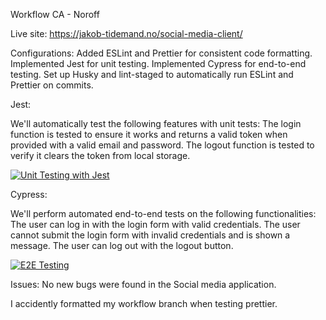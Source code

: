 Workflow CA - Noroff

Live site: https://jakob-tidemand.no/social-media-client/

Configurations:
Added ESLint and Prettier for consistent code formatting.
Implemented Jest for unit testing.
Implemented Cypress for end-to-end testing.
Set up Husky and lint-staged to automatically run ESLint and Prettier on commits.

Jest:

We'll automatically test the following features with unit tests:
The login function is tested to ensure it works and returns a valid token when provided with a valid email and password.
The logout function is tested to verify it clears the token from local storage.

[![Unit Testing with Jest](https://github.com/jakotide/social-media-client/actions/workflows/unit-test.yml/badge.svg)](https://github.com/jakotide/social-media-client/actions/workflows/unit-test.yml)

Cypress:

We'll perform automated end-to-end tests on the following functionalities:
The user can log in with the login form with valid credentials.
The user cannot submit the login form with invalid credentials and is shown a message.
The user can log out with the logout button.

[![E2E Testing](https://github.com/jakotide/social-media-client/actions/workflows/e2e-testing.yml/badge.svg)](https://github.com/jakotide/social-media-client/actions/workflows/e2e-testing.yml)

Issues:
No new bugs were found in the Social media application. 

I accidently formatted my workflow branch when testing prettier. 
